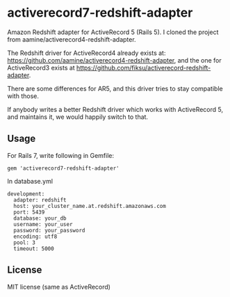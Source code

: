 activerecord7-redshift-adapter
==============================

Amazon Redshift adapter for ActiveRecord 5 (Rails 5).
I cloned the project from aamine/activerecord4-redshift-adapter.

The Redshift driver for ActiveRecord4 already exists at:
https://github.com/aamine/activerecord4-redshift-adapter, and the one for
ActiveRecord3 exists at https://github.com/fiksu/activerecord-redshift-adapter.

There are some differences for AR5, and this driver tries to stay compatible
with those.

If anybody writes a better Redshift driver which works with ActiveRecord 5,
and maintains it, we would happily switch to that.

Usage
-------------------

For Rails 7, write following in Gemfile:
```
gem 'activerecord7-redshift-adapter'
```

In database.yml
```
development:
  adapter: redshift
  host: your_cluster_name.at.redshift.amazonaws.com
  port: 5439
  database: your_db
  username: your_user
  password: your_password
  encoding: utf8
  pool: 3
  timeout: 5000
```

License
---------

MIT license (same as ActiveRecord)
